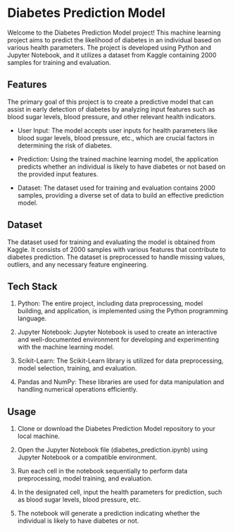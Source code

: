 
# Diabetes Prediction Model

Welcome to the Diabetes Prediction Model project! This machine learning project aims to predict the likelihood of diabetes in an individual based on various health parameters. The project is developed using Python and Jupyter Notebook, and it utilizes a dataset from Kaggle containing 2000 samples for training and evaluation.


## Features

The primary goal of this project is to create a predictive model that can assist in early detection of diabetes by analyzing input features such as blood sugar levels, blood pressure, and other relevant health indicators.

- User Input: The model accepts user inputs for health parameters like blood sugar levels, blood pressure, etc., which are crucial factors in determining the risk of diabetes.

- Prediction: Using the trained machine learning model, the application predicts whether an individual is likely to have diabetes or not based on the provided input features.

- Dataset: The dataset used for training and evaluation contains 2000 samples, providing a diverse set of data to build an effective prediction model.


## Dataset

The dataset used for training and evaluating the model is obtained from Kaggle. It consists of 2000 samples with various features that contribute to diabetes prediction. The dataset is preprocessed to handle missing values, outliers, and any necessary feature engineering.
## Tech Stack

1. Python: The entire project, including data preprocessing, model building, and application, is implemented using the Python programming language.

2. Jupyter Notebook: Jupyter Notebook is used to create an interactive and well-documented environment for developing and experimenting with the machine learning model.

3. Scikit-Learn: The Scikit-Learn library is utilized for data preprocessing, model selection, training, and evaluation.

4. Pandas and NumPy: These libraries are used for data manipulation and handling numerical operations efficiently.


## Usage

1. Clone or download the Diabetes Prediction Model repository to your local machine.

2. Open the Jupyter Notebook file (diabetes_prediction.ipynb) using Jupyter Notebook or a compatible environment.

3. Run each cell in the notebook sequentially to perform data preprocessing, model training, and evaluation.

4. In the designated cell, input the health parameters for prediction, such as blood sugar levels, blood pressure, etc.

5. The notebook will generate a prediction indicating whether the individual is likely to have diabetes or not.
